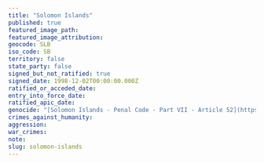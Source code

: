 ```yaml
---
title: "Solomon Islands"
published: true
featured_image_path:
featured_image_attribution:
geocode: SLB
iso_code: SB
territory: false
state_party: false
signed_but_not_ratified: true
signed_date: 1998-12-02T00:00:00.000Z
ratified_or_acceded_date:
entry_into_force_date:
ratified_apic_date:
genocide: "[Solomon Islands - Penal Code - Part VII - Article 52](https://iccdb.hrlc.net/data/doc/604/keyword/46/)"
crimes_against_humanity:
aggression:
war_crimes:
note:
slug: solomon-islands
---
```

